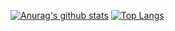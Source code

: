[![Anurag's github stats](https://github-readme-stats.vercel.app/api?username=TtTRz&count_private=true&show_icons=true&include_all_commits=true&cache_seconds=1800)](https://github.com/anuraghazra/github-readme-stats)
[![Top Langs](https://github-readme-stats.vercel.app/api/top-langs/?username=TtTRz&layout=compact&count_private=true&cache_seconds=1800)](https://github.com/anuraghazra/github-readme-stats)

